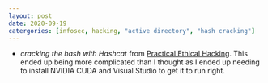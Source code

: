 ```yaml
---
layout: post
date: 2020-09-19
catergories: [infosec, hacking, "active directory", "hash cracking"]
---
```


- *cracking the hash with Hashcat* from [Practical Ethical
  Hacking](https://www.udemy.com/course/practical-ethical-hacking/). This
ended up being more complicated than I thought as I ended up needing to
install NVIDIA CUDA and Visual Studio to get it to run right.
